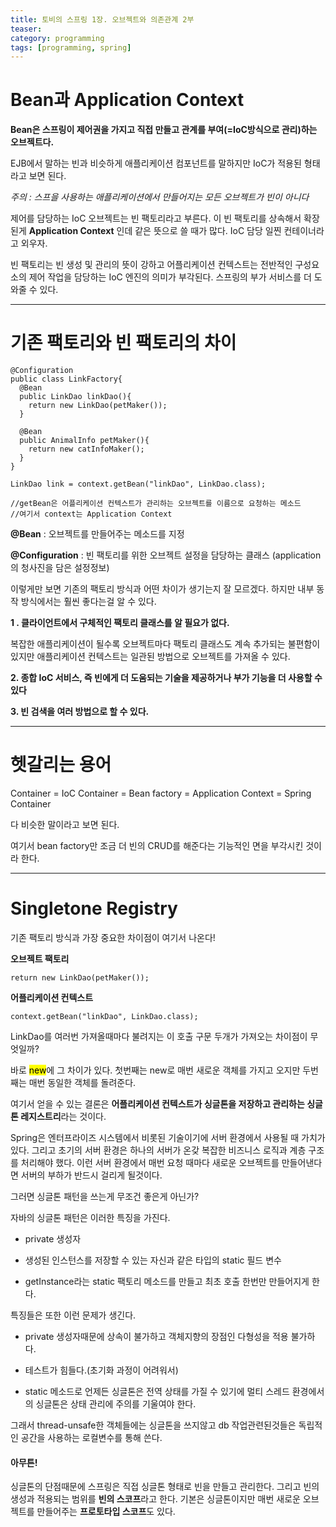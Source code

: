 ```yaml
---
title: 토비의 스프링 1장. 오브젝트와 의존관계 2부
teaser:
category: programming
tags: [programming, spring]
---
```



<h1>Bean과 Application Context</h1>

<b>Bean은 스프링이 <rb>제어권을 가지고 직접 만들고 관계를 부여</rb>(=IoC방식으로 관리)하는 오브젝트다.</b>

EJB에서 말하는 빈과 비슷하게 애플리케이션 컴포넌트를 말하지만 IoC가 적용된 형태라고 보면 된다.

*주의 : 스프을 사용하는 애플리케이션에서 만들어지는 모든 오브젝트가 빈이 아니다*

제어를 담당하는 IoC 오브젝트는 빈 팩토리라고 부른다. 이 빈 팩토리를 상속해서 확장된게 <b>Application Context</b> 인데 같은 뜻으로 쓸 때가 많다. IoC 담당 일찐 컨테이너라고 외우자.

빈 팩토리는 빈 생성 및 관리의 뜻이 강하고 어플리케이션 컨텍스트는 전반적인 구성요소의 제어 작업을 담당하는 IoC 엔진의 의미가 부각된다. 스프링의 부가 서비스를 더 도와줄 수 있다.


---
<h1>기존 팩토리와 빈 팩토리의 차이</h1>

```
@Configuration
public class LinkFactory{
  @Bean
  public LinkDao linkDao(){
    return new LinkDao(petMaker());
  }

  @Bean
  public AnimalInfo petMaker(){
    return new catInfoMaker();
  }
}
```

```
LinkDao link = context.getBean("linkDao", LinkDao.class);

//getBean은 어플리케이션 컨텍스트가 관리하는 오브젝트를 이름으로 요청하는 메소드
//여기서 context는 Application Context
```

<b>@Bean</b> : 오브젝트를 만들어주는 메소드를 지정

<b>@Configuration</b> : 빈 팩토리를 위한 오브젝트 설정을 담당하는 클래스 (application의 청사진을 담은 설정정보)


<rb>이렇게만 보면 기존의 팩토리 방식과 어떤 차이가 생기는지 잘 모르겠다. 하지만 내부 동작 방식에서는 훨씬 좋다는걸 알 수 있다.</rb><br/>

<b>1 . 클라이언트에서 구체적인 팩토리 클래스를 알 필요가 없다.</b>

 복잡한 애플리케이션이 될수록 오브젝트마다 팩토리 클래스도 계속 추가되는 불편함이 있지만 애플리케이션 컨텍스트는 일관된 방법으로 오브젝트를 가져올 수 있다.

 <b>2. 종합 IoC 서비스, 즉 빈에게 더 도움되는 기술을 제공하거나 부가 기능을 더 사용할 수 있다</b>

 <b>3. 빈 검색을 여러 방법으로 할 수 있다.</b>


 ---
 <h1>헷갈리는 용어</h1>

Container = IoC Container = Bean factory = Application Context = Spring Container

다 비슷한 말이라고 보면 된다.

여기서 bean factory만 조금 더 빈의 CRUD를 해준다는 기능적인 면을 부각시킨 것이라 한다.

---
<h1>Singletone Registry</h1>

<rb>기존 팩토리 방식과 가장 중요한 차이점이 여기서 나온다!</rb>

<b>오브젝트 팩토리</b>

```
return new LinkDao(petMaker());
```
<b>어플리케이션 컨텍스트</b>
```
context.getBean("linkDao", LinkDao.class);
```

LinkDao를 여러번 가져올때마다 불려지는 이 호출 구문 두개가 가져오는 차이점이 무엇일까?

바로 <mark>new</mark>에 그 차이가 있다. 첫번째는 new로 매번 새로운 객체를 가지고 오지만 두번째는 매번 동일한 객체를 돌려준다.

여기서 얻을 수 있는 결론은 <b>어플리케이션 컨텍스트가 싱글톤을 저장하고 관리하는 싱글톤 레지스트리</b>라는 것이다.

Spring은 엔터프라이즈 시스템에서 비롯된 기술이기에 서버 환경에서 사용될 때 가치가 있다. 그리고 초기의 서버 환경은 하나의 서버가 온갖 복잡한 비즈니스 로직과 계층 구조를 처리해야 했다. 이런 서버 환경에서 매번 요청 때마다 새로운 오브젝트를 만들어낸다면 서버의 부하가 반드시 걸리게 될것이다.

<rb>그러면 싱글톤 패턴을 쓰는게 무조건 좋은게 아닌가?</rb>

자바의 싱글톤 패턴은 이러한 특징을 가진다.

- private 생성자

- 생성된 인스턴스를 저장할 수 있는 자신과 같은 타입의 static 필드 변수

- getInstance라는 static 팩토리 메소드를 만들고 최초 호출 한번만 만들어지게 한다.


특징들은 또한 이런 문제가 생긴다.

- private 생성자때문에 상속이 불가하고 객체지향의 장점인 다형성을 적용 불가하다.

- 테스트가 힘들다.(초기화 과정이 어려워서)

- static 메소드로 언제든 싱글톤은 전역 상태를 가질 수 있기에 멀티 스레드 환경에서의 싱글톤은 상태 관리에 주의를 기울여야 한다.


그래서 thread-unsafe한 객체들에는 싱글톤을 쓰지않고 db 작업관련된것들은 독립적인 공간을 사용하는 로컬변수를 통해 쓴다.

<h4>아무튼!</h4>

싱글톤의 단점때문에 스프링은 직접 싱글톤 형태로 빈을 만들고 관리한다. 그리고 빈의 생성과 적용되는 범위를 <b>빈의 스코프</b>라고 한다. 기본은 싱글톤이지만 매번 새로운 오브젝트를 만들어주는 <b>프로토타입 스코프</b>도 있다.
